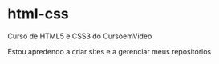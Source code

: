 # html-css

Curso de HTML5 e CSS3 do CursoemVideo

Estou apredendo a criar sites e a gerenciar meus repositórios